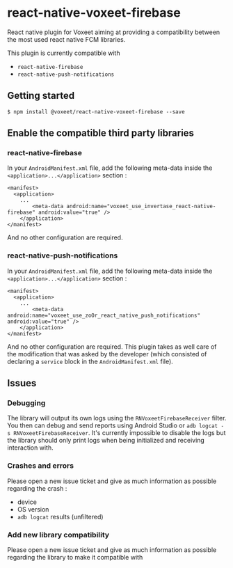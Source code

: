 
# react-native-voxeet-firebase

React native plugin for Voxeet aiming at providing a compatibility between the most used react native FCM libraries.

This plugin is currently compatible with

- `react-native-firebase`
- `react-native-push-notifications`

## Getting started

`$ npm install @voxeet/react-native-voxeet-firebase --save`

## Enable the compatible third party libraries

### react-native-firebase

In your `AndroidManifest.xml` file, add the following meta-data inside the `<application>...</application>` section :

```
<manifest>
  <application>
  	...
		<meta-data android:name="voxeet_use_invertase_react-native-firebase" android:value="true" />
	</application>
</manifest>
```

And no other configuration are required.

### react-native-push-notifications

In your `AndroidManifest.xml` file, add the following meta-data inside the `<application>...</application>` section :

```
<manifest>
  <application>
  	...
		<meta-data android:name="voxeet_use_zoOr_react_native_push_notifications" android:value="true" />
	</application>
</manifest>
```

And no other configuration are required. This plugin takes as well care of the modification that was asked by the developer (which consisted of declaring a `service` block in the `AndroidManifest.xml` file).

## Issues

### Debugging

The library will output its own logs using the `RNVoxeetFirebaseReceiver` filter. You then can debug and send reports using Android Studio or `adb logcat -s RNVoxeetFirebaseReceiver`. It's currently impossible to disable the logs but the library should only print logs when being initialized and receiving interaction with.

### Crashes and errors

Please open a new issue ticket and give as much information as possible regarding the crash :

- device
- OS version
- `adb logcat` results (unfiltered)

### Add new library compatibility

Please open a new issue ticket and give as much information as possible regarding the library to make it compatible with
